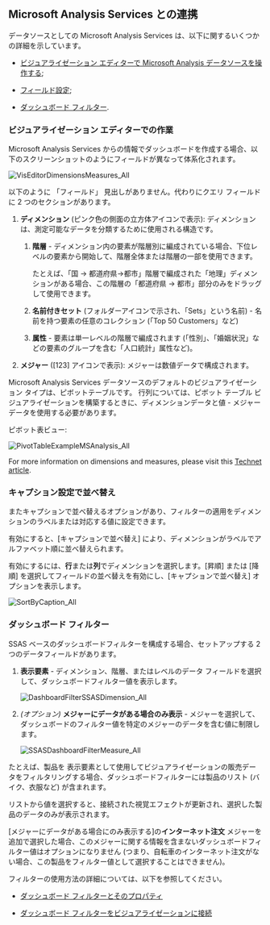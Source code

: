 ## Microsoft Analysis Services との連携

データソースとしての Microsoft Analysis Services は、以下に関するいくつかの詳細を示しています。

  - [ビジュアライゼーション エディターで Microsoft Analysis データソースを操作する](#visualization-editor);

  - [フィールド設定](#sort-by-caption-setting);

  - [ダッシュボード フィルター](#dashboard-filters).

<a name='visualization-editor'></a>
### ビジュアライゼーション エディターでの作業

Microsoft Analysis Services からの情報でダッシュボードを作成する場合、以下のスクリーンショットのようにフィールドが異なって体系化されます。

![VisEditorDimensionsMeasures\_All](images/VisEditorDimensionsMeasures_All.png)

以下のように 「フィールド」 見出しがありません。代わりにクエリ フィールドに 2 つのセクションがあります。

1.  **ディメンション** (ピンク色の側面の立方体アイコンで表示): ディメンションは、測定可能なデータを分類するために使用される構造です。

    1.  **階層** - ディメンション内の要素が階層別に編成されている場合、下位レベルの要素から開始して、階層全体または階層の一部を使用できます。
        
        たとえば、「国 → 都道府県→都市」階層で編成された「地理」ディメンションがある場合、この階層の「都道府県 → 都市」部分のみをドラッグして使用できます。

    2.  **名前付きセット** (フォルダーアイコンで示され、「Sets」という名前) - 名前を持つ要素の任意のコレクション (「Top 50 Customers」など)

    3.  **属性** - 要素は単一レベルの階層で編成されます (「性別」、「婚姻状況」などの要素のグループを含む「人口統計」属性など)。

2.  **メジャー** ([123] アイコンで表示): メジャーは数値データで構成されます。

Microsoft Analysis Services データソースのデフォルトのビジュアライゼーション タイプは、ピボットテーブルです。
行列については、ピボット テーブル ビジュアライゼーションを構築するときに、ディメンションデータと値 - メジャー データを使用する必要があります。

ピボット表ビュー:

![PivotTableExampleMSAnalysis\_All](images/PivotTableExampleMSAnalysis_All.png)

For more information on dimensions and measures, please visit this
[Technet article](https://docs.microsoft.com/en-us/previous-versions/sql/sql-server-2012/ms174527\(v=sql.110\)).

<a name='sort-by-caption-setting'></a>
### キャプション設定で並べ替え

またキャプションで並べ替えるオプションがあり、フィルターの適用をディメンションのラベルまたは対応する値に設定できます。

有効にすると、[キャプションで並べ替え] により、ディメンションがラベルでアルファベット順に並べ替えられます。


有効にするには、**行**または**列**でディメンションを選択します。[昇順] または [降順] を選択してフィールドの並べ替えを有効にし、[キャプションで並べ替え] オプションを表示します。

![SortByCaption\_All](images/SortByCaption_All.png)

<a name='dashboard-filters'></a>
### ダッシュボード フィルター

SSAS ベースのダッシュボードフィルターを構成する場合、セットアップする 2 つのデータフィールドがあります。

1.  **表示要素** - ディメンション、階層、またはレベルのデータ フィールドを選択して、ダッシュボードフィルター値を表示します。

    ![DashboardFilterSSASDimension\_All](images/DashboardFilterSSASDimension_All.png)

2.  *(オプション)* **メジャーにデータがある場合のみ表示** - メジャーを選択して、ダッシュボードのフィルター値を特定のメジャーのデータを含む値に制限します。

    ![SSASDashboardFilterMeasure\_All](images/SSASDashboardFilterMeasure_All.png)

たとえば、製品を 表示要素として使用してビジュアライゼーションの販売データをフィルタリングする場合、ダッシュボードフィルターには製品のリスト (バイク、衣服など) が含まれます。

リストから値を選択すると、接続された視覚エフェクトが更新され、選択した製品のデータのみが表示されます。

[メジャーにデータがある場合にのみ表示する]の**インターネット注文** メジャーを追加で選択した場合、このメジャーに関する情報を含まないダッシュボードフィルター値はオプションになりません (つまり、自転車のインターネット注文がない場合、この製品をフィルター値として選択することはできません)。

フィルターの使用方法の詳細については、以下を参照してください。

  - [ダッシュボード フィルターとそのプロパティ](~/jp/filters/dashboard-filters-properties.md)

  - [ダッシュボード フィルターをビジュアライゼーションに接続](~/jp/filters/connecting-dashboard-filters-visualization.md)
